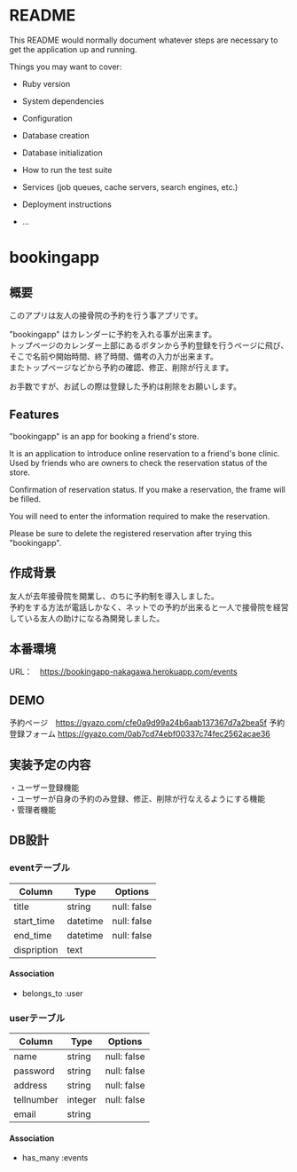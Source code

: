 # README

This README would normally document whatever steps are necessary to get the
application up and running.

Things you may want to cover:

* Ruby version

* System dependencies

* Configuration

* Database creation

* Database initialization

* How to run the test suite

* Services (job queues, cache servers, search engines, etc.)

* Deployment instructions

* ...

# bookingapp

## 概要

このアプリは友人の接骨院の予約を行う事アプリです。<br>

"bookingapp" はカレンダーに予約を入れる事が出来ます。<br>
トップページのカレンダー上部にあるボタンから予約登録を行うページに飛び、そこで名前や開始時間、終了時間、備考の入力が出来ます。<br>
またトップページなどから予約の確認、修正、削除が行えます。<br>

お手数ですが、お試しの際は登録した予約は削除をお願いします。

##  Features

"bookingapp" is an app for booking a friend's store.

It is an application to introduce online reservation to a friend's bone clinic.
Used by friends who are owners to check the reservation status of the store.

Confirmation of reservation status.
If you make a reservation, the frame will be filled.

You will need to enter the information required to make the reservation.

Please be sure to delete the registered reservation after trying this "bookingapp".

## 作成背景

友人が去年接骨院を開業し、のちに予約制を導入しました。<br>
予約をする方法が電話しかなく、ネットでの予約が出来ると一人で接骨院を経営している友人の助けになる為開発しました。<br>

## 本番環境
URL：　https://bookingapp-nakagawa.herokuapp.com/events

## DEMO

予約ページ　https://gyazo.com/cfe0a9d99a24b6aab137367d7a2bea5f
予約登録フォーム  https://gyazo.com/0ab7cd74ebf00337c74fec2562acae36

## 実装予定の内容

・ユーザー登録機能 <br>
・ユーザーが自身の予約のみ登録、修正、削除が行なえるようにする機能<br>
・管理者機能

## DB設計

### eventテーブル
|Column|Type|Options|
|------|----|-------|
|title|string|null: false|
|start_time|datetime|null: false|
|end_time|datetime|null: false|
|dispription|text||

#### Association
- belongs_to :user

### userテーブル
|Column|Type|Options|
|------|----|-------|
|name|string|null: false|
|password|string|null: false|
|address|string|null: false|
|tellnumber|integer|null: false|
|email|string||

#### Association
- has_many :events
